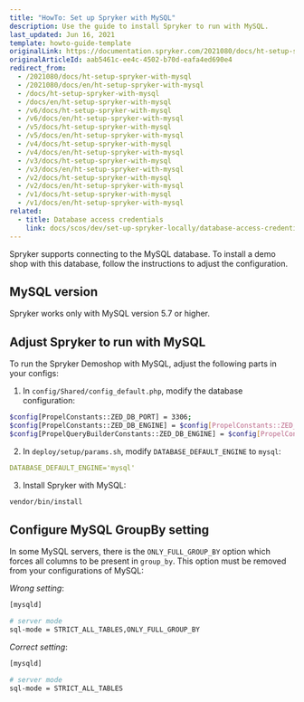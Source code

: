 ```yaml
---
title: "HowTo: Set up Spryker with MySQL"
description: Use the guide to install Spryker to run with MySQL.
last_updated: Jun 16, 2021
template: howto-guide-template
originalLink: https://documentation.spryker.com/2021080/docs/ht-setup-spryker-with-mysql
originalArticleId: aab5461c-ee4c-4502-b70d-eafa4ed690e4
redirect_from:
  - /2021080/docs/ht-setup-spryker-with-mysql
  - /2021080/docs/en/ht-setup-spryker-with-mysql
  - /docs/ht-setup-spryker-with-mysql
  - /docs/en/ht-setup-spryker-with-mysql
  - /v6/docs/ht-setup-spryker-with-mysql
  - /v6/docs/en/ht-setup-spryker-with-mysql
  - /v5/docs/ht-setup-spryker-with-mysql
  - /v5/docs/en/ht-setup-spryker-with-mysql
  - /v4/docs/ht-setup-spryker-with-mysql
  - /v4/docs/en/ht-setup-spryker-with-mysql
  - /v3/docs/ht-setup-spryker-with-mysql
  - /v3/docs/en/ht-setup-spryker-with-mysql
  - /v2/docs/ht-setup-spryker-with-mysql
  - /v2/docs/en/ht-setup-spryker-with-mysql
  - /v1/docs/ht-setup-spryker-with-mysql
  - /v1/docs/en/ht-setup-spryker-with-mysql
related:
  - title: Database access credentials
    link: docs/scos/dev/set-up-spryker-locally/database-access-credentials.html
---
```


Spryker supports connecting to the MySQL database. To install a demo shop with this database, follow the instructions to adjust the configuration.

## MySQL version

Spryker works only with MySQL version 5.7 or higher.

## Adjust Spryker to run with MySQL

To run the Spryker Demoshop with MySQL, adjust the following parts in your configs:

1. In `config/Shared/config_default.php`, modify the database configuration:

```bash
$config[PropelConstants::ZED_DB_PORT] = 3306;
$config[PropelConstants::ZED_DB_ENGINE] = $config[PropelConstants::ZED_DB_ENGINE_MYSQL];
$config[PropelQueryBuilderConstants::ZED_DB_ENGINE] = $config[PropelConstants::ZED_DB_ENGINE_MYSQL];
```

2. In `deploy/setup/params.sh`, modify `DATABASE_DEFAULT_ENGINE` to `mysql`:

```yaml
DATABASE_DEFAULT_ENGINE='mysql'
```

3. Install Spryker with MySQL:

```bash
vendor/bin/install
```

## Configure MySQL GroupBy setting

In some MySQL servers, there is the `ONLY_FULL_GROUP_BY` option which forces all columns to be present in `group_by`. This option must be removed from your configurations of MySQL:

*Wrong setting*:

```bash
[mysqld]

# server mode
sql-mode = STRICT_ALL_TABLES,ONLY_FULL_GROUP_BY
```

*Correct setting*:

```bash
[mysqld]

# server mode
sql-mode = STRICT_ALL_TABLES
```
